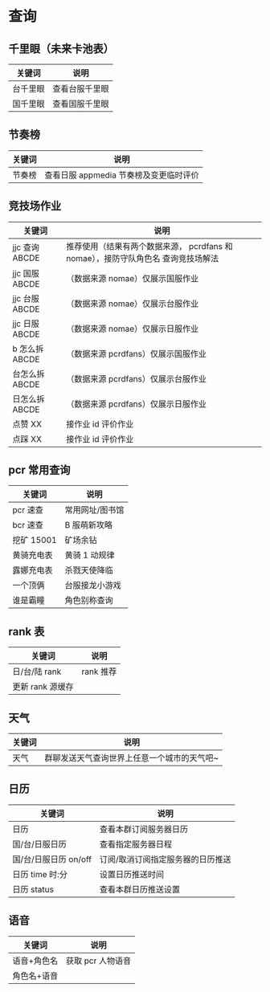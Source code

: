 # 查询

## 千里眼（未来卡池表）

| 关键词   | 说明           |
| -------- | -------------- |
| 台千里眼 | 查看台服千里眼 |
| 国千里眼 | 查看国服千里眼 |

## 节奏榜

| 关键词 | 说明                                   |
| ------ | -------------------------------------- |
| 节奏榜 | 查看日服 appmedia 节奏榜及变更临时评价 |

## 竞技场作业

| 关键词         | 说明                                                                              |
| -------------- | --------------------------------------------------------------------------------- |
| jjc 查询 ABCDE | 推荐使用（结果有两个数据来源， pcrdfans 和 nomae），接防守队角色名 查询竞技场解法 |
| jjc 国服 ABCDE | （数据来源 nomae）仅展示国服作业                                                  |
| jjc 台服 ABCDE | （数据来源 nomae）仅展示台服作业                                                  |
| jjc 日服 ABCDE | （数据来源 nomae）仅展示日服作业                                                  |
| b 怎么拆 ABCDE | （数据来源 pcrdfans）仅展示国服作业                                               |
| 台怎么拆 ABCDE | （数据来源 pcrdfans）仅展示台服作业                                               |
| 日怎么拆 ABCDE | （数据来源 pcrdfans）仅展示日服作业                                               |
| 点赞 XX        | 接作业 id 评价作业                                                                |
| 点踩 XX        | 接作业 id 评价作业                                                                |

## pcr 常用查询

| 关键词     | 说明            |
| ---------- | --------------- |
| pcr 速查   | 常用网址/图书馆 |
| bcr 速查   | B 服萌新攻略    |
| 挖矿 15001 | 矿场余钻        |
| 黄骑充电表 | 黄骑 1 动规律   |
| 露娜充电表 | 杀戮天使降临    |
| 一个顶俩   | 台服接龙小游戏  |
| 谁是霸瞳   | 角色别称查询    |

## rank 表

| 关键词           | 说明      |
| ---------------- | --------- |
| 日/台/陆 rank    | rank 推荐 |
| 更新 rank 源缓存 |           |

## 天气

| 关键词 | 说明                                        |
| ------ | ------------------------------------------- |
| 天气   | 群聊发送天气查询世界上任意一个城市的天气吧~ |

## 日历

| 关键词                | 说明                              |
| --------------------- | --------------------------------- |
| 日历                  | 查看本群订阅服务器日历            |
| 国/台/日服日历        | 查看指定服务器日程                |
| 国/台/日服日历 on/off | 订阅/取消订阅指定服务器的日历推送 |
| 日历 time 时:分       | 设置日历推送时间                  |
| 日历 status           | 查看本群日历推送设置              |

## 语音

| 关键词      | 说明              |
| ----------- | ----------------- |
| 语音+角色名 | 获取 pcr 人物语音 |
| 角色名+语音 |                   |
